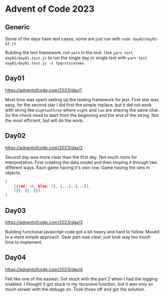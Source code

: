# Advent of Code 2023

## Generic

Some of the days have test cases, some are just run with `node day03/day03-p2.js`

Building the test framework, run `yarn` in the root. Use `yarn test day01/day01.test.js` to run the single day or single test with `yarn test day01/day01.test.js -t 7pqrstsixteen`.

## Day01

https://adventofcode.com/2023/day/1

Most time was spent setting up the testing framework for jest. First star was easy, for the second star I did first the simple replace, but it did not work with string like `eightwothree` where `eight` and `two` are sharing the same char. So the check need to start from the beginning and the end of the string. Not the most efficient, but will do the work. 

## Day02

https://adventofcode.com/2023/day/2

Second day was more clear than the first day. Not much room for interpretation. First creating the data model and then looping it through two different ways. Each game having it's own row. Game having the sets in objects. 

```json
[
	[{red: 10, blue: 2}, {...}, {...}],
	[{}, {}, {}],
]
```

## Day03

https://adventofcode.com/2023/day/3

Building functional javascript code got a bit heavy and hard to follow. Moved to a more simple approach. Gear part was clear, just took way too much time to implement. 



## Day04

https://adventofcode.com/2023/day/4

Felt like one of the easiest. Got stock with the part 2 when I had the logging enabled. I thought it got stuck in my recursive function, but it was only so much slower with the debugs on. Took those off and got the solution. 